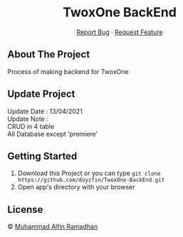 <h1 align='center'>TwoxOne BackEnd</h1>
  <p align="center">
    <a href="https://github.com/doyzfin/Res-Web-Ticketing/issues">Report Bug</a>
    ·
    <a href="https://github.com/oyzfin/Res-Web-Ticketing/pulls">Request Feature</a>
  </p>


## About The Project

Process of making backend for TwoxOne

## Update Project

Update Date  : 13/04/2021 <br>
Update Note  :<br> CRUD in 4 table<br> All Database except 'premiere'

## Getting Started

1. Download this Project or you can type `git clone https://github.com/doyzfin/TwoxOne-BackEnd.git`
2. Open app's directory with your browser

## License

© [Muhammad Alfin Ramadhan](https://github.com/doyzfin/)

